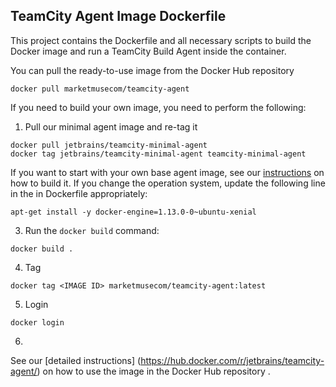 ## TeamCity Agent Image Dockerfile

This project contains the Dockerfile and all necessary scripts to build the Docker image and run a TeamCity Build Agent inside the container.

You can pull the ready-to-use image from the Docker Hub repository
                                     
`docker pull marketmusecom/teamcity-agent`

If you need to build your own image, you need to perform the following:

1) Pull our minimal agent image and re-tag it 
```
docker pull jetbrains/teamcity-minimal-agent
docker tag jetbrains/teamcity-minimal-agent teamcity-minimal-agent
```

If you want to start with your own base agent image, see our [instructions](https://github.com/JetBrains/teamcity-docker-minimal-agent) on how to build it.
If you change the operation system, update the following line in the in Dockerfile appropriately:  
```
apt-get install -y docker-engine=1.13.0-0~ubuntu-xenial
```

3) Run the `docker build` command:
```
docker build .
```

4) Tag
```
docker tag <IMAGE ID> marketmusecom/teamcity-agent:latest
```

5) Login
```
docker login
```

6)

See our [detailed instructions] (https://hub.docker.com/r/jetbrains/teamcity-agent/) on how to use the image in the Docker Hub repository .
